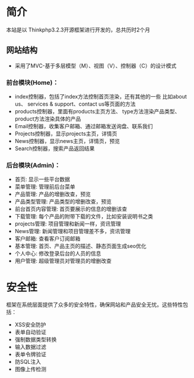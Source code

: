 # 简介

本站是以 Thinkphp3.2.3开源框架进行开发的，总共历时2个月 

## 网站结构
*  采用了MVC-基于多层模型（M）、视图（V）、控制器（C）的设计模式

### 前台模块(Home)：
*  index控制器，包括了index方法控制首页渲染，还有其他的一些 比如about us、 services & support、contact us等页面的方法 
*  products控制器，里面有products主页方法、 type方法渲染产品类型、product方法渲染具体的产品
*  Email控制器，收集客户邮箱、通过邮箱发送询盘、联系我们
*  Projects控制器，显示projects主页，详情页
*  News控制器，显示news主页，详情页，预览
*  Search控制器，搜索产品返回结果

### 后台模块(Admin)：
*  首页: 显示一些平台数据  
*  菜单管理: 管理前后台菜单
*  产品管理: 产品的增删改查，预览
*  产品类型管理: 产品类型的增删改查，预览
*  前台首页内容管理: 首页要展示的信息的增删该查
*  下载管理:  每个产品的附带下载的文件，比如安装说明书之类 
*  projects管理:  项目管理和新闻一样，资讯管理
*  News管理: 新闻管理和项目管理差不多，资讯管理
*  客户邮箱: 查看客户订阅邮箱
*  基本管理: 首页、产品主页的描述、静态页面生成seo优化
*  个人中心: 修改登录后台的人员的信息
*  用户管理: 超级管理员对管理员的增删改查

# 安全性

框架在系统层面提供了众多的安全特性，确保网站和产品安全无忧。这些特性包括：

*  XSS安全防护
*  表单自动验证
*  强制数据类型转换
*  输入数据过滤
*  表单令牌验证
*  防SQL注入
*  图像上传检测
